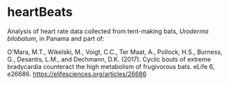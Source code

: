 # heartBeats

Analysis of heart rate data collected from tent-making bats, *Uroderma bilobatum*, in Panama and part of: 

O'Mara, M.T., Wikelski, M., Voigt, C.C., Ter Maat, A., Pollock, H.S., Burness, G., Desantis, L.M., and Dechmann, D.K. (2017). Cyclic bouts of extreme bradycardia counteract the high metabolism of frugivorous bats. eLife 6, e26686. https://elifesciences.org/articles/26686
